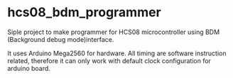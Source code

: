 # hcs08_bdm_programmer
Siple project to make programmer for HCS08 microcontroller using BDM (Background debug mode)interface.

It uses Arduino Mega2560 for hardware. All timing are software instruction related, therefore it can only work with default clock configuration for arduino board.

